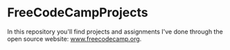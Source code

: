 # FreeCodeCampProjects
In this repository you'll find projects and assignments I've done through the open source website: www.freecodecamp.org.
